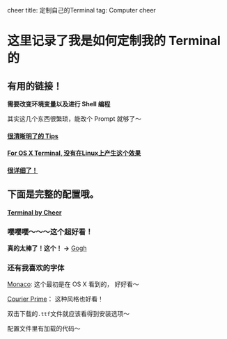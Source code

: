 cheer
title: 定制自己的Terminal
tag: Computer
cheer

# 这里记录了我是如何定制我的 Terminal 的

## 有用的链接！

**需要改变环境变量以及进行 Shell 编程**

其实这几个东西很繁琐，能改个 Prompt 就够了～

#### [很清晰明了的 Tips](https://www.ibm.com/developerworks/linux/library/l-tip-prompt/)

#### [For OS X Terminal, 没有在Linux上产生这个效果   ](http://stevelosh.com/blog/2009/03/candy-colored-terminal/)

#### [很详细了！   ](https://askubuntu.com/questions/558280/changing-colour-of-text-and-background-of-terminal)

## 下面是完整的配置哦。

#### [**Terminal** by Cheer](https://github.com/reehc/Then/blob/master/cheer's%20taste/terminalrc)

### 嘤嘤嘤～～～这个超好看！

**真的太棒了！这个！ ->**
[Gogh](https://github.com/Mayccoll/Gogh)

### 还有我喜欢的字体

[Monaco](https://github.com/todylu/monaco.ttf): 这个最初是在 OS X 看到的，
好好看～

[Courier Prime](https://quoteunquoteapps.com/courierprime/)： 这种风格也好看！

双击下载的`.ttf`文件就应该看得到安装选项～

配置文件里有加载的代码～



